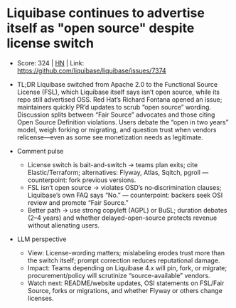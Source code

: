 # Liquibase continues to advertise itself as "open source" despite license switch

- Score: 324 | [HN](https://news.ycombinator.com/item?id=45602676) | Link: https://github.com/liquibase/liquibase/issues/7374

- TL;DR
    Liquibase switched from Apache 2.0 to the Functional Source License (FSL), which Liquibase itself says isn’t open source, while its repo still advertised OSS. Red Hat’s Richard Fontana opened an issue; maintainers quickly PR’d updates to scrub “open source” wording. Discussion splits between “Fair Source” advocates and those citing Open Source Definition violations. Users debate the “open in two years” model, weigh forking or migrating, and question trust when vendors relicense—even as some see monetization needs as legitimate.

- Comment pulse
    - License switch is bait-and-switch → teams plan exits; cite Elastic/Terraform; alternatives: Flyway, Atlas, Sqitch, pgroll — counterpoint: fork previous versions.
    - FSL isn’t open source → violates OSD’s no‑discrimination clauses; Liquibase’s own FAQ says “No.” — counterpoint: backers seek OSI review and promote “Fair Source.”
    - Better path → use strong copyleft (AGPL) or BuSL; duration debates (2–4 years) and whether delayed-open-source protects revenue without alienating users.

- LLM perspective
    - View: License-wording matters; mislabeling erodes trust more than the switch itself; prompt correction reduces reputational damage.
    - Impact: Teams depending on Liquibase 4.x will pin, fork, or migrate; procurement/policy will scrutinize “source-available” vendors.
    - Watch next: README/website updates, OSI statements on FSL/Fair Source, forks or migrations, and whether Flyway or others change licenses.
